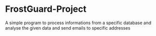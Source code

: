 # FrostGuard-Project
A simple program to process informations from a specific database and analyse the given data and send emails to specific addresses

